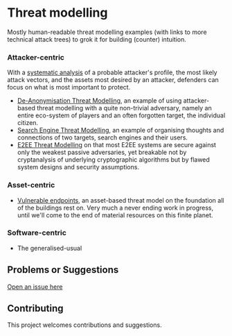 # Threat modelling

Mostly human-readable threat modelling examples (with links to more technical attack trees) to grok it for building (counter) intuition.

### Attacker-centric
With a [systematic analysis](https://github.com/tymyrddin/orchard/wiki/Profiling-adversaries) of a probable attacker's profile, the most likely attack vectors, and the assets most desired by an attacker, defenders can focus on what is most important to protect. 
* [De-Anonymisation Threat Modelling](DA-threat-model), an example of using attacker-based threat modelling with a quite non-trivial adversary, namely an entire eco-system of players and an often forgotten target, the individual citizen.
* [Search Engine Threat Modelling](SE-threat-model), an example of organising thoughts and connections of two targets, search engines and their users.
* [E2EE Threat Modelling](E2EE-threat-model) on that most E2EE systems are secure against only the weakest passive adversaries, yet breakable not by cryptanalysis of underlying cryptographic algorithms but by flawed system designs and security assumptions.

### Asset-centric
* [Vulnerable endpoints](vulnerable-endpoints), an asset-based threat model on the foundation all of the buildings rest on. Very much a never ending work in progress, until we'll come to the end of material resources on this finite planet.

### Software-centric
* The generalised-usual

## Problems or Suggestions

[Open an issue here](https://github.com/tymyrddin/orchard/issues)

## Contributing

This project welcomes contributions and suggestions. 
